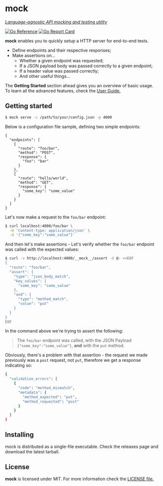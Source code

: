 # mock

*[Language-agnostic API mocking and testing utility](https://dhuan.github.io/mock)*

[![Go Reference](https://pkg.go.dev/badge/github.com/dhuan/mock.svg)](https://pkg.go.dev/github.com/dhuan/mock)
[![Go Report Card](https://goreportcard.com/badge/github.com/dhuan/mock)](https://goreportcard.com/report/github.com/dhuan/mock)

**mock** enables you to quickly setup a HTTP server for end-to-end tests.

- Define endpoints and their respective responses;
- Make assertions on...
  - Whether a given endpoint was requested;
  - If a JSON payload body was passed correctly to a given endpoint;
  - If a header value was passed correctly;
  - And other useful things...

The **Getting Started** section ahead gives you an overview of basic usage. To learn all the advanced features, check the [User Guide.](https://dhuan.github.io/mock)

## Getting started

```sh
$ mock serve -c /path/to/your/config.json -p 4000
```

Below is a configuration file sample, defining two simple endpoints:

```
{
  "endpoints": [
    {
      "route": "foo/bar",
      "method": "POST",
      "response": {
        "foo": "bar"
      }
    },
    {
      "route": "hello/world",
      "method": "GET",
      "response": {
        "some_key": "some_value"
      }
    }
  ]
}
```

Let's now make a request to the `foo/bar` endpoint:

```sh
$ curl localhost:4000/foo/bar \
  -H 'Content-type: application/json' \
  -d '{"some_key":"some_value"}'
```

And then let's make assertions - Let's verify whether the `foo/bar` endpoint was called with the expected values:

```sh
$ curl -v http://localhost:4000/__mock__/assert -d @- <<EOF
{
  "route": "foo/bar",
  "assert": {
    "type": "json_body_match",
    "key_values": {
      "some_key": "some_value"
    },
    "and": {
      "type": "method_match",
      "value": "put"
    }
  }
}
EOF
```

In the command above we're trying to assert the following:

> The `foo/bar` endpoint was called, with the JSON Payload `{"some_key":"some_value"}`, **and** with the `put` method.

Obviously, there's a problem with that assertion - the request we made previously was a `post` request, not `put`, therefore we get a response indicating so:

```sh
{
  "validation_errors": [
    {
      "code": "method_mismatch",
      "metadata": {
        "method_expected": "put",
        "method_requested": "post"
      }
    }
  ]
}
```

## Installing

mock is distributed as a single-file executable. Check the releases page and download the latest tarball.

## License

**mock** is licensed under MIT. For more information check the [LICENSE file.](LICENSE)
